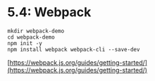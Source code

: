 # 5.4: Webpack

```text
mkdir webpack-demo
cd webpack-demo
npm init -y
npm install webpack webpack-cli --save-dev
```

[https://webpack.js.org/guides/getting-started/](https://webpack.js.org/guides/getting-started/)

